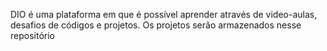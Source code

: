 DIO é uma plataforma em que é possível aprender através de video-aulas, desafios de códigos e projetos. Os projetos serão armazenados nesse repositório